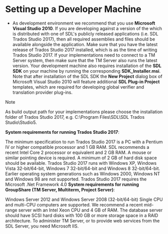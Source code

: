 Setting up a Developer Machine
=====
* As development environment we recommend that you use **Microsoft Visual Studio 2010**.
If you are developing against a version of the which is distributed with one of SDL's publicly released applications (i.e. SDL Trados Studio 2017), then all required assemblies and files should be available alongside the application. Make sure that you have the latest release of Trados Studio 2017 installed, which is as the time of writing Trados Studio 2017.
If your implementations need to connect to a TM Server system, then make sure that the TM Server also runs the latest version.
Your development machine also requires installation of the **SDL SDK** on your machine by running the corresponding **SDK_Installer.msi**. Note that after installation of the SDL SDK the **New Project** dialog box of Microsoft Visual Studio 2010 will feature additional **SDL Plug-in Project** templates, which are required for developing global verifier and translation provider plug-ins.
> [!NOTE]
> As build output path for your implementations please choose the installation folder of Trados Studio 2017, e.g. C:\Program Files\SDL\SDL Trados Studio\Studio5.

**System requirements for running Trados Studio 2017**:

The minimum specification to run Trados Studio 2017 is a PC with a Pentium IV or higher compatible processor and 1 GB RAM. SDL recommends a recent Intel Core 2 processor or equivalent and 2 GB RAM.
A mouse or similar pointing device is required.
A minimum of 2 GB of hard disk space should be available. Trados Studio 2017 runs with Windows XP, Windows Vista 32-bit/64-bit, Windows 7 32-bit/64-bit and Windows 8 32-bit/64-bit. Earlier operating system generations such as Windows 2000, Windows NT and Windows 98 are not supported.
 Trados Studio 2017 requires the Microsoft .Net Framework 4.0
**System requirements for running GroupShare (TM Server, Multiterm, Project Server)**:

Windows Server 2012 and Windows Server 2008 (32-bit/64-bit)
Single CPU and multi-CPU computers are supported.
We recommend a recent mid-range server with an Intel Xeon CPU and 4 GB of RAM.
The database server should have SCSI hard disks with 100 GB or more storage space in a RAID architecture.
To administer TM Server, or to provide web services from the SDL Server, you need Microsoft IIS.